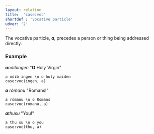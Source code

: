 ```yaml
---
layout: relation
title:  'case:voc'
shortdef : 'vocative particle'
udver: '2'
---
```


The vocative particle, _<b>a</b>_, precedes a person or thing being addressed directly.

### Example

_<b>a</b>nóibingen_ "<b>O</b> Holy Virgin"

~~~ sdparse
a nóib ingen \n o holy maiden
case:voc(ingen, a)
~~~

_<b>a</b> rómanu_ "Romans!"

~~~ sdparse
a rómanu \n o Romans
case:voc(rómanu, a)
~~~

_<b>a</b>thusu_ "You!"

~~~ sdparse
a thu su \n o you
case:voc(thu, a)
~~~
<!-- Interlanguage links updated Po 11. listopadu 2024, 20:10:32 CET -->
